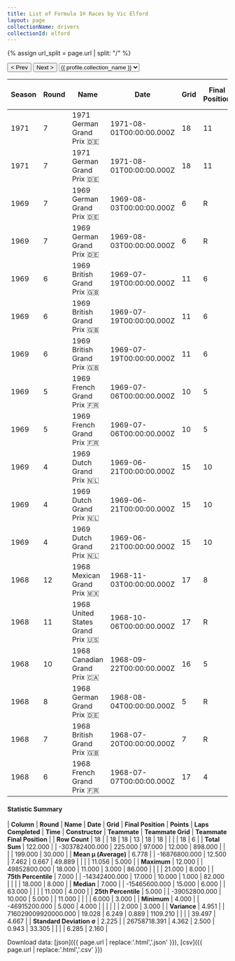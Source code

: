 ```yaml
---
title: List of Formula 1® Races by Vic Elford
layout: page
collectionName: drivers
collectionId: elford
---
```


{% assign url_split = page.url | split: "/" %}
<div id="collection-navigation">
<button onclick="selector.options[selector.selectedIndex-1].value && (window.location = selector.options[selector.selectedIndex-1].value);">&lt; Prev</button>
<button onclick="selector.options[selector.selectedIndex+1].value && (window.location = selector.options[selector.selectedIndex+1].value);">Next &gt;</button>
<select id="selector" onchange="this.options[this.selectedIndex].value && (window.location = this.options[this.selectedIndex].value);">
  {% for collectionId in site.data[page.collectionName].refs %}
    {% if collectionId == page.collectionId %}
      {% assign selected = "selected" %}
    {% else %}
      {% assign selected = "" %}
    {% endif %}
    {% assign profile = site.data[page.collectionName][collectionId].profile %}
    <option value="/f1/{{ page.collectionName }}/{{ collectionId }}/{{ url_split[4] }}" {{ selected }}>{{ profile.collection_name }}</option>
  {% endfor %}
</select>
</div>

| Season | Round | Name | Date | Grid | Final Position | Points | Laps Completed | Time | Constructor | Teammate | Teammate Grid | Teammate Final Position |
|--|--|--|--|--|--|--|--|--|--|--|--|--|
| 1971 | 7 | 1971 German Grand Prix 🇩🇪 | 1971-08-01T00:00:00.000Z | 18 | 11 | 0.0 | 11 |   | BRM 🇬🇧 | [Jo Siffert 🇨🇭](/f1/drivers/siffert) | 3 | D |
| 1971 | 7 | 1971 German Grand Prix 🇩🇪 | 1971-08-01T00:00:00.000Z | 18 | 11 | 0.0 | 11 |   | BRM 🇬🇧 | [Howden Ganley 🇳🇿](/f1/drivers/ganley) | 14 | R |
| 1969 | 7 | 1969 German Grand Prix 🇩🇪 | 1969-08-03T00:00:00.000Z | 6 | R | 0.0 | 0 |   | McLaren-Ford 🇬🇧 | [Bruce McLaren 🇳🇿](/f1/drivers/mclaren) | 8 | 3 |
| 1969 | 7 | 1969 German Grand Prix 🇩🇪 | 1969-08-03T00:00:00.000Z | 6 | R | 0.0 | 0 |   | McLaren-Ford 🇬🇧 | [Denny Hulme 🇳🇿](/f1/drivers/hulme) | 5 | R |
| 1969 | 6 | 1969 British Grand Prix 🇬🇧 | 1969-07-19T00:00:00.000Z | 11 | 6 | 1.0 | 82 |   | McLaren-Ford 🇬🇧 | [Bruce McLaren 🇳🇿](/f1/drivers/mclaren) | 7 | 3 |
| 1969 | 6 | 1969 British Grand Prix 🇬🇧 | 1969-07-19T00:00:00.000Z | 11 | 6 | 1.0 | 82 |   | McLaren-Ford 🇬🇧 | [Denny Hulme 🇳🇿](/f1/drivers/hulme) | 3 | R |
| 1969 | 6 | 1969 British Grand Prix 🇬🇧 | 1969-07-19T00:00:00.000Z | 11 | 6 | 1.0 | 82 |   | McLaren-Ford 🇬🇧 | [Derek Bell 🇬🇧](/f1/drivers/bell) | 15 | R |
| 1969 | 5 | 1969 French Grand Prix 🇫🇷 | 1969-07-06T00:00:00.000Z | 10 | 5 | 2.0 | 37 |   | McLaren-Ford 🇬🇧 | [Bruce McLaren 🇳🇿](/f1/drivers/mclaren) | 7 | 4 |
| 1969 | 5 | 1969 French Grand Prix 🇫🇷 | 1969-07-06T00:00:00.000Z | 10 | 5 | 2.0 | 37 |   | McLaren-Ford 🇬🇧 | [Denny Hulme 🇳🇿](/f1/drivers/hulme) | 2 | 8 |
| 1969 | 4 | 1969 Dutch Grand Prix 🇳🇱 | 1969-06-21T00:00:00.000Z | 15 | 10 | 0.0 | 84 |   | McLaren-Ford 🇬🇧 | [Denny Hulme 🇳🇿](/f1/drivers/hulme) | 7 | 4 |
| 1969 | 4 | 1969 Dutch Grand Prix 🇳🇱 | 1969-06-21T00:00:00.000Z | 15 | 10 | 0.0 | 84 |   | McLaren-Ford 🇬🇧 | [Jean-Pierre Beltoise 🇫🇷](/f1/drivers/beltoise) | 11 | 8 |
| 1969 | 4 | 1969 Dutch Grand Prix 🇳🇱 | 1969-06-21T00:00:00.000Z | 15 | 10 | 0.0 | 84 |   | McLaren-Ford 🇬🇧 | [Bruce McLaren 🇳🇿](/f1/drivers/mclaren) | 6 | R |
| 1968 | 12 | 1968 Mexican Grand Prix 🇲🇽 | 1968-11-03T00:00:00.000Z | 17 | 8 | 0.0 | 63 |   | Cooper-BRM 🇬🇧 | [Lucien Bianchi 🇧🇪](/f1/drivers/bianchi) | 21 | R |
| 1968 | 11 | 1968 United States Grand Prix 🇺🇸 | 1968-10-06T00:00:00.000Z | 17 | R | 0.0 | 71 |   | Cooper-BRM 🇬🇧 | [Lucien Bianchi 🇧🇪](/f1/drivers/bianchi) | 20 | N |
| 1968 | 10 | 1968 Canadian Grand Prix 🇨🇦 | 1968-09-22T00:00:00.000Z | 16 | 5 | 2.0 | 86 |   | Cooper-BRM 🇬🇧 | [Lucien Bianchi 🇧🇪](/f1/drivers/bianchi) | 18 | N |
| 1968 | 8 | 1968 German Grand Prix 🇩🇪 | 1968-08-04T00:00:00.000Z | 5 | R | 0.0 | 0 |   | Cooper-BRM 🇬🇧 | [Lucien Bianchi 🇧🇪](/f1/drivers/bianchi) | 19 | R |
| 1968 | 7 | 1968 British Grand Prix 🇬🇧 | 1968-07-20T00:00:00.000Z | 7 | R | 0.0 | 26 |   | Cooper-BRM 🇬🇧 | [Robin Widdows 🇬🇧](/f1/drivers/widdows) | 18 | R |
| 1968 | 6 | 1968 French Grand Prix 🇫🇷 | 1968-07-07T00:00:00.000Z | 17 | 4 | 3.0 | 58 |   | Cooper-BRM 🇬🇧 | [Johnny Servoz-Gavin 🇫🇷](/f1/drivers/gavin) | 15 | R |

#### Statistic Summary

| **Column** | **Round** | **Name** | **Date** | **Grid** | **Final Position** | **Points** | **Laps Completed** | **Time** | **Constructor** | **Teammate** | **Teammate Grid** | **Teammate Final Position** |
| **Row Count** | 18 |  | 18 | 18 | 13 | 18 | 18 |  |  |  | 18 | 6 |
| **Total Sum** | 122.000 |  | -303782400.000 | 225.000 | 97.000 | 12.000 | 898.000 |  |  |  | 199.000 | 30.000 |
| **Mean μ (Average)** | 6.778 |  | -16876800.000 | 12.500 | 7.462 | 0.667 | 49.889 |  |  |  | 11.056 | 5.000 |
| **Maximum** | 12.000 |  | 49852800.000 | 18.000 | 11.000 | 3.000 | 86.000 |  |  |  | 21.000 | 8.000 |
| **75th Percentile** | 7.000 |  | -14342400.000 | 17.000 | 10.000 | 1.000 | 82.000 |  |  |  | 18.000 | 8.000 |
| **Median** | 7.000 |  | -15465600.000 | 15.000 | 6.000 |  | 63.000 |  |  |  | 11.000 | 4.000 |
| **25th Percentile** | 5.000 |  | -39052800.000 | 10.000 | 5.000 |  | 11.000 |  |  |  | 6.000 | 3.000 |
| **Minimum** | 4.000 |  | -46915200.000 | 5.000 | 4.000 |  |  |  |  |  | 2.000 | 3.000 |
| **Variance** | 4.951 |  | 716029009920000.000 | 19.028 | 6.249 | 0.889 | 1109.210 |  |  |  | 39.497 | 4.667 |
| **Standard Deviation σ** | 2.225 |  | 26758718.391 | 4.362 | 2.500 | 0.943 | 33.305 |  |  |  | 6.285 | 2.160 |

Download data: [json]({{ page.url | replace:'.html','.json' }}), [csv]({{ page.url | replace:'.html','.csv' }})
